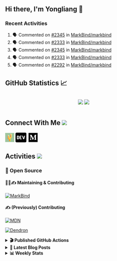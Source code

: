 ## Hi there, I'm Yongliang 👋

### Recent Activities

<!--START_SECTION:activity-->
1. 🗣 Commented on [#2345](https://github.com/MarkBind/markbind/pull/2345#issuecomment-1653446586) in [MarkBind/markbind](https://github.com/MarkBind/markbind)
2. 🗣 Commented on [#2333](https://github.com/MarkBind/markbind/issues/2333#issuecomment-1651687781) in [MarkBind/markbind](https://github.com/MarkBind/markbind)
3. 🗣 Commented on [#2345](https://github.com/MarkBind/markbind/pull/2345#issuecomment-1651668918) in [MarkBind/markbind](https://github.com/MarkBind/markbind)
4. 🗣 Commented on [#2333](https://github.com/MarkBind/markbind/issues/2333#issuecomment-1647901189) in [MarkBind/markbind](https://github.com/MarkBind/markbind)
5. 🗣 Commented on [#2292](https://github.com/MarkBind/markbind/issues/2292#issuecomment-1647768102) in [MarkBind/markbind](https://github.com/MarkBind/markbind)
<!--END_SECTION:activity-->

## GitHub Statistics :chart_with_upwards_trend:
<div align="center">
<div style="display: flex; align-items: center; justify-content: center;">

[![](https://github-readme-stats-tlylt.vercel.app/api?username=tlylt&show_icons=true&theme=tokyonight&hide_border=true&locale=en)](https://github.com/tlylt)
[![](https://github-readme-streak-stats.herokuapp.com/?user=tlylt&theme=tokyonight&hide_border=true)](https://github.com/tlylt)
</div>
</div>

## Connect With Me <img src="https://media.giphy.com/media/2wh5K5yE3ulp3xgYcG/giphy-downsized.gif" width="30">

<a href="https://www.yongliangliu.com/" target="_blank"><img align="center" src="static/site-icon.png" alt="yongliangliu.com" height="29" width="29" /></a>
<a href="https://dev.to/tlylt" target="_blank"><img align="center" src="static/dev-badge.svg" alt="dev.to/tlylt" height="35" width="35" /></a>
<a href="https://tlylt.medium.com" target="_blank"><img align="center" src="static/medium.png" alt="tlylt.medium.com" height="35" width="35" /></a>

## Activities <img src="https://media.giphy.com/media/WUlplcMpOCEmTGBtBW/giphy.gif" width="30">

### 🔭 Open Source

#### 👷‍♂️✍️ Maintaining & Contributing
[![MarkBind](https://github-readme-stats-tlylt.vercel.app/api/pin/?username=markbind&repo=markbind)](https://github.com/MarkBind/markbind)

#### ✍️ (Previously) Contributing
[![MDN](https://github-readme-stats-tlylt.vercel.app/api/pin/?username=mdn&repo=content)](https://github.com/mdn/content/issues?q=is%3Aopen+involves%3A%40me+sort%3Aupdated-desc)

[![Dendron](https://github-readme-stats-tlylt.vercel.app/api/pin/?username=dendronhq&repo=dendron)](https://github.com/dendronhq/dendron/issues?q=is%3Aopen+involves%3A%40me+sort%3Aupdated-desc)

<details>
<summary> <b>🎬 Published GitHub Actions </b> </summary>

[![install-graphviz](https://github-readme-stats-tlylt.vercel.app/api/pin/?username=tlylt&repo=install-graphviz)](https://github.com/tlylt/install-graphviz)

[![reposense-action](https://github-readme-stats-tlylt.vercel.app/api/pin/?username=tlylt&repo=reposense-action)](https://github.com/tlylt/reposense-action)

[![markbin-action](https://github-readme-stats-tlylt.vercel.app/api/pin/?username=markbind&repo=markbind-action)](https://github.com/MarkBind/markbind-action)

</details>

<details>
<summary> <b>📕 Latest Blog Posts</b> </summary>

<!-- BLOG-POST-LIST:START -->
- [Deploy a ChatGPT API Server in no time](https://www.yongliangliu.com/blog/chatgpt-nextjs-server/)
- [Creating a regex-based Markdown parser in TypeScript](https://www.yongliangliu.com/blog/rmark/)
- [Create VSCode Snippets for Markdown Blog Workflows](https://www.yongliangliu.com/blog/vscode-snippets/)
- [Brag Doc 2023](https://www.yongliangliu.com/blog/brag-doc-2023/)
- [My Journey into Open Source](https://www.yongliangliu.com/blog/my-journey-into-open-source/)
<!-- BLOG-POST-LIST:END -->

</details>

<details>
<summary> <b>📊 Weekly Stats</b> </summary>

<!--START_SECTION:waka-->
![Code Time](http://img.shields.io/badge/Code%20Time-1%2C095%20hrs%204%20mins-blue)

**🐱 My GitHub Data** 

> 📦 641.1 kB Used in GitHub's Storage 
 > 
> 🏆 1,324 Contributions in the Year 2023
 > 
> 🚫 Not Opted to Hire
 > 
> 📜 173 Public Repositories 
 > 
> 🔑 40 Private Repositories 
 > 
**I'm an Early 🐤** 

```text
🌞 Morning                3874 commits        ███████░░░░░░░░░░░░░░░░░░   29.23 % 
🌆 Daytime                3573 commits        ███████░░░░░░░░░░░░░░░░░░   26.96 % 
🌃 Evening                4905 commits        █████████░░░░░░░░░░░░░░░░   37.00 % 
🌙 Night                  903 commits         ██░░░░░░░░░░░░░░░░░░░░░░░   06.81 % 
```
📅 **I'm Most Productive on Wednesday** 

```text
Monday                   1731 commits        ███░░░░░░░░░░░░░░░░░░░░░░   13.06 % 
Tuesday                  1948 commits        ████░░░░░░░░░░░░░░░░░░░░░   14.70 % 
Wednesday                2151 commits        ████░░░░░░░░░░░░░░░░░░░░░   16.23 % 
Thursday                 1676 commits        ███░░░░░░░░░░░░░░░░░░░░░░   12.64 % 
Friday                   1697 commits        ███░░░░░░░░░░░░░░░░░░░░░░   12.80 % 
Saturday                 2014 commits        ████░░░░░░░░░░░░░░░░░░░░░   15.19 % 
Sunday                   2038 commits        ████░░░░░░░░░░░░░░░░░░░░░   15.38 % 
```


📊 **This Week I Spent My Time On** 

```text
🕑︎ Time Zone: Asia/Singapore

💬 Programming Languages: 
TypeScript               4 hrs 46 mins       ████████████░░░░░░░░░░░░░   48.59 % 
Markdown                 4 hrs               ██████████░░░░░░░░░░░░░░░   40.75 % 
Other                    21 mins             █░░░░░░░░░░░░░░░░░░░░░░░░   03.60 % 
JavaScript               13 mins             █░░░░░░░░░░░░░░░░░░░░░░░░   02.35 % 
YAML                     12 mins             █░░░░░░░░░░░░░░░░░░░░░░░░   02.17 % 
```


 Last Updated on 27/07/2023 00:49:47 UTC
<!--END_SECTION:waka-->

</details>
